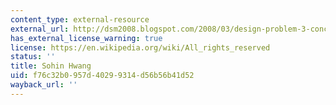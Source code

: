```yaml
---
content_type: external-resource
external_url: http://dsm2008.blogspot.com/2008/03/design-problem-3-concrete-and-abstract.html
has_external_license_warning: true
license: https://en.wikipedia.org/wiki/All_rights_reserved
status: ''
title: Sohin Hwang
uid: f76c32b0-957d-4029-9314-d56b56b41d52
wayback_url: ''
---
```

